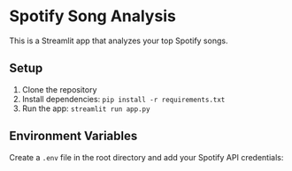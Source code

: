 # Spotify Song Analysis

This is a Streamlit app that analyzes your top Spotify songs.

## Setup

1. Clone the repository
2. Install dependencies: `pip install -r requirements.txt`
3. Run the app: `streamlit run app.py`

## Environment Variables

Create a `.env` file in the root directory and add your Spotify API credentials:


